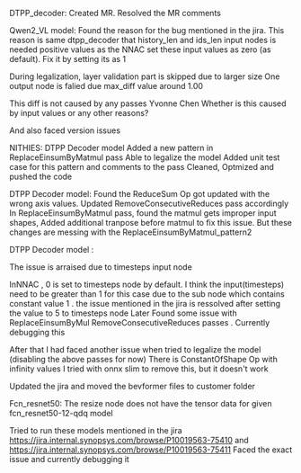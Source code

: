 DTPP_decoder:
Created MR. Resolved the MR comments
 
Qwen2_VL model:
Found the reason for the bug mentioned in the jira. 
This reason is same dtpp_decoder that history_len and ids_len input nodes is needed positive values as the NNAC set these input values as zero (as default). Fix it by setting its as 1
 
During legalization, layer validation part is skipped due to larger size
One output node is falied due max_diff value around 1.00
 
This diff is not caused by any passes
Yvonne Chen Whether is this caused by input values or any other reasons?
 
And also faced version issues






 NITHIES:
DTPP Decoder model
Added a new pattern in ReplaceEinsumByMatmul pass
Able to legalize the model
Added unit test case for this pattern and comments to the pass
Cleaned, Optmized and pushed the code




DTPP Decoder model:
Found the ReduceSum Op got updated with the wrong axis values. Updated RemoveConsecutiveReduces pass accordingly
In ReplaceEinsumByMatmul pass, found the matmul gets improper input shapes, Added additional tranpose before matmul to fix this issue. But these changes are messing with the ReplaceEinsumByMatmul_pattern2


DTPP Decoder model :
 
The issue is arraised due to timesteps input node
 
InNNAC , 0 is set to timesteps node by default. I think the input(timesteps) need to be greater than 1 for this case due to the sub node which contains constant value 1 .
the issue mentioned in the jira is ressolved after setting the value to 5 to timesteps node
Later Found some issue with ReplaceEinsumByMul RemoveConsecutiveReduces passes . Currently debugging this
 
After that I had faced another issue when tried to legalize the model (disabling the above passes for now)
There is ConstantOfShape Op with infinity values
I tried with onnx slim to remove this, but it doesn't work
 
Updated the jira and moved the bevformer files to customer folder





Fcn_resnet50:
The resize node does not have the tensor data for given fcn_resnet50-12-qdq model


Tried to run these models mentioned in the jira https://jira.internal.synopsys.com/browse/P10019563-75410 and https://jira.internal.synopsys.com/browse/P10019563-75411
Faced the exact issue and currently debugging it
